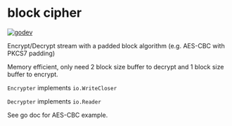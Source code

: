 # block cipher

[![godev](https://img.shields.io/static/v1?label=godev&message=reference&color=00add8)](https://pkg.go.dev/github.com/NateScarlet/block-cipher/pkg/block_cipher)

Encrypt/Decrypt stream with a padded block algorithm (e.g. AES-CBC with PKCS7 padding)

Memory efficient, only need 2 block size buffer to decrypt and 1 block size buffer to encrypt.

`Encrypter` implements `io.WriteCloser`

`Decrypter` implements `io.Reader`

See go doc for AES-CBC example.
